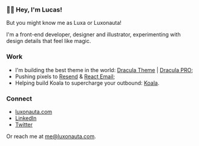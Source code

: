 ### 👋🏻 Hey, I'm Lucas!

But you might know me as Luxa or Luxonauta!

I'm a front-end developer, designer and illustrator, experimenting with design details that feel like magic.

### Work

- I'm building the best theme in the world: [Dracula Theme](https://draculatheme.com) | [Dracula PRO](https://gumroad.com/a/320709843/tPfIDt);
- Pushing pixels to [Resend](https://resend.com/home) & [React Email](https://react.email);
- Helping build Koala to supercharge your outbound: [Koala](https://getkoala.com).

### Connect

- [luxonauta.com](https://www.luxonauta.com)
- [LinkedIn](https://www.linkedin.com/in/luxonauta)
- [Twitter](https://twitter.com/luxonauta)

Or reach me at [me@luxonauta.com](mailto:me@luxonauta.com).
